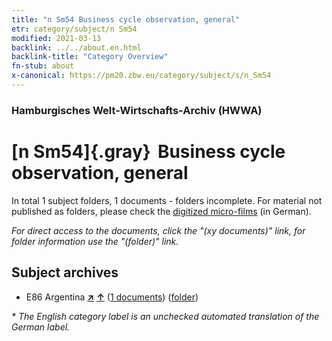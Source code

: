 ```yaml
---
title: "n Sm54 Business cycle observation, general"
etr: category/subject/n Sm54
modified: 2021-03-13
backlink: ../../about.en.html
backlink-title: "Category Overview"
fn-stub: about
x-canonical: https://pm20.zbw.eu/category/subject/s/n_Sm54
---
```


### Hamburgisches Welt-Wirtschafts-Archiv (HWWA)
# [n Sm54]{.gray}&#8201; Business cycle observation, general&#160; 





In total 1 subject folders, 1 documents - folders incomplete.
For material not published as folders, please check the [digitized micro-films](/film/h1_sh.de.html) (in German).

_For direct access to the documents, click the "(xy documents)" link, for folder information use the "(folder)" link._

## Subject archives


- E86 Argentina [**&nearr;**](../../../geo/i/141692/about.en.html "Argentina (all folders)") [**&uarr;**](../../../geo/about.en.html#E86 "Country category system") (<a href="https://pm20.zbw.eu/dfgview/sh/141692,145858" title="about: Argentina : Business cycle observation, general" target="_blank">1 documents</a>) ([folder](../../../../folder/sh/1416xx/141692/1458xx/145858/about.en.html))


_* The English category label is an unchecked automated translation of the German label._

